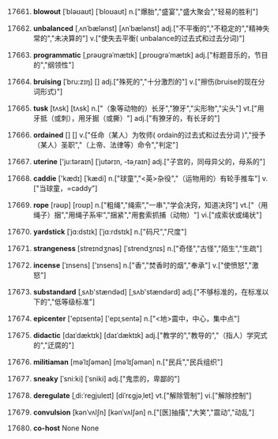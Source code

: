 17661. **blowout**
[ˈbləʊaʊt]  [ˈbloʊaʊt]
n.["爆胎","盛宴","盛大聚会","轻易的胜利"]  

17662. **unbalanced**
[ˌʌnˈbælənst]  [ʌnˈbælənst]
adj.["不平衡的","不稳定的","精神失常的","未决算的"]  v.["使失去平衡( unbalance的过去式和过去分词)"]  

17663. **programmatic**
[ˌprəʊgrəˈmætɪk]  [ˌproʊgrəˈmætɪk]
adj.["标题音乐的，节目的","纲领性"]  

17664. **bruising**
[ˈbru:zɪŋ]  []
adj.["殊死的","十分激烈的"]  v.["擦伤(bruise的现在分词形式)"]  

17665. **tusk**
[tʌsk]  [tʌsk]
n.["（象等动物的）长牙","獠牙","尖形物","尖头"]  vt.["用牙抵（或刺），用牙掘（或撕）"]  adj.["有獠牙的，有长牙的"]  

17666. **ordained**
[]  []
v.["任命（某人）为牧师( ordain的过去式和过去分词 )","授予（某人）圣职","（上帝、法律等）命令","判定"]  

17667. **uterine**
['ju:təraɪn]  [ˈjutərɪn, -təˌraɪn]
adj.["子宫的，同母异父的，母系的"]  

17668. **caddie**
['kædɪ]  [ˈkædi]
n.["球童","<英>杂役","（运物用的）有轮手推车"]  v.["当球童，=caddy"]  

17669. **rope**
[rəʊp]  [roʊp]
n.["粗绳","绳索","一串","学会决窍，知道决窍"]  vt.["（用绳子）捆","用绳子系牢","捆紧","用套索抓捕（动物）"]  vi.["成索状或绳状"]  

17670. **yardstick**
[ˈjɑ:dstɪk]  [ˈjɑ:rdstɪk]
n.["码尺","尺度"]  

17671. **strangeness**
[streɪndʒnəs]  [ˈstrendʒnɪs]
n.["奇怪","古怪","陌生","生疏"]  

17672. **incense**
[ˈɪnsens]  ['ɪnsens]
n.["香","焚香时的烟","奉承"]  v.["使愤怒","激怒"]  

17673. **substandard**
[ˌsʌb'stændəd]  [ˌsʌb'stændərd]
adj.["不够标准的，在标准以下的","低等级标准"]  

17674. **epicenter**
['epɪsentə]  ['epɪˌsentə]
n.["<地>震中，中心，集中点"]  

17675. **didactic**
[daɪˈdæktɪk]  [daɪˈdæktɪk]
adj.["教学的","教导的","（指人）学究式的","迂腐的"]  

17676. **militiaman**
[məˈlɪʃəmən]  [məˈlɪʃəmən]
n.["民兵","民兵组织"]  

17677. **sneaky**
[ˈsni:ki]  [ˈsniki]
adj.["鬼祟的，卑鄙的"]  

17678. **deregulate**
[ˌdi:ˈregjuleɪt]  [diˈrɛɡjəˌlet]
vt.["解除管制"]  vi.["解除控制"]  

17679. **convulsion**
[kənˈvʌlʃn]  [kənˈvʌlʃən]
n.["[医]抽搐","大笑","震动","动乱"]  

17680. **co-host**
None
None

